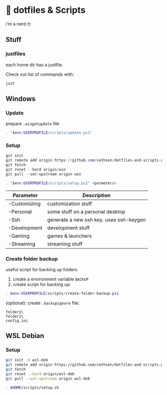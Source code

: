 # :page_facing_up: dotfiles & Scripts

i'm a nerd :nerd_face:

## Stuff

### justfiles

each home dir has a justfile.

Check out list of commands with:

```sh
just
```

## Windows

### Update

prepare `.wingetupdate` file

```powershell
. "$env:USERPROFILE/scripts/update.ps1"
```

### Setup

```powershell
git init
git remote add origin https://github.com/cethien/dotfiles-and-scripts.git
git fetch
git reset --hard origin/win
git pull --set-upstream origin win

. "$env:USERPROFILE/scripts/setup.ps1" <parmeters>
```

| Parameter    | Description                             |
| ------------ | --------------------------------------- |
| -Customizing | customization stuff                     |
| -Personal    | some stuff on a personal desktop        |
| -Ssh         | generate a new ssh key. uses ssh-keygen |
| -Development | development stuff                       |
| -Gaming      | games & launchers                       |
| -Streaming   | streaming stuff                         |

### Create folder backup

useful script for backing up folders

1. create a environment variable `BACKUP`
2. create script for backing up:

```powershell
. $env:USERPROFILE/scripts/create-folder-backup.ps1
```

(optional): create `.backupignore` file:

```plaintext
folder1\
folder2\
config.ini
```

## WSL Debian

### Setup
```bash
git init -b wsl-deb
git remote add origin https://github.com/cethien/dotfiles-and-scripts.git
git fetch
git reset --hard origin/wsl-deb
git pull --set-upstream origin wsl-deb

. $HOME/scripts/setup.sh
```
